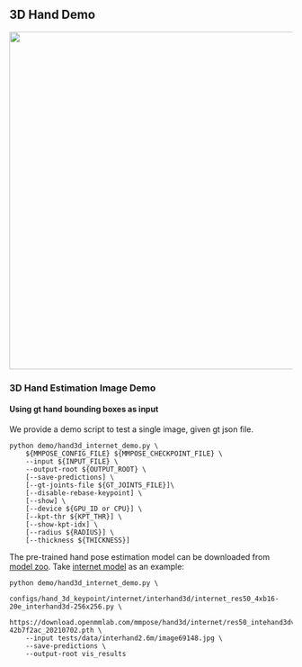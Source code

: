 ## 3D Hand Demo

<img src="https://user-images.githubusercontent.com/28900607/121288285-b8fcbf00-c915-11eb-98e4-ba846de12987.gif" width="600px" alt><br>

### 3D Hand Estimation Image Demo

#### Using gt hand bounding boxes as input

We provide a demo script to test a single image, given gt json file.

```shell
python demo/hand3d_internet_demo.py \
    ${MMPOSE_CONFIG_FILE} ${MMPOSE_CHECKPOINT_FILE} \
    --input ${INPUT_FILE} \
    --output-root ${OUTPUT_ROOT} \
    [--save-predictions] \
    [--gt-joints-file ${GT_JOINTS_FILE}]\
    [--disable-rebase-keypoint] \
    [--show] \
    [--device ${GPU_ID or CPU}] \
    [--kpt-thr ${KPT_THR}] \
    [--show-kpt-idx] \
    [--radius ${RADIUS}] \
    [--thickness ${THICKNESS}]
```

The pre-trained hand pose estimation model can be downloaded from [model zoo](https://mmpose.readthedocs.io/en/latest/model_zoo/hand_3d_keypoint.html).
Take [internet model](https://download.openmmlab.com/mmpose/hand3d/internet/res50_intehand3dv1.0_all_256x256-42b7f2ac_20210702.pth) as an example:

```shell
python demo/hand3d_internet_demo.py \
    configs/hand_3d_keypoint/internet/interhand3d/internet_res50_4xb16-20e_interhand3d-256x256.py \
    https://download.openmmlab.com/mmpose/hand3d/internet/res50_intehand3dv1.0_all_256x256-42b7f2ac_20210702.pth \
    --input tests/data/interhand2.6m/image69148.jpg \
    --save-predictions \
    --output-root vis_results
```
